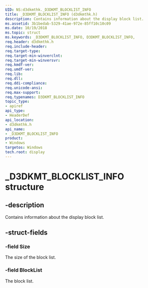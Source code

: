 ```yaml
---
UID: NS:d3dkmthk._D3DKMT_BLOCKLIST_INFO
title: _D3DKMT_BLOCKLIST_INFO (d3dkmthk.h)
description: Contains information about the display block list.
ms.assetid: 3b1bedab-5329-41ae-972e-85ff10c10c09
ms.date: 10/19/2018
ms.topic: struct
ms.keywords: _D3DKMT_BLOCKLIST_INFO, D3DKMT_BLOCKLIST_INFO,
req.header: d3dkmthk.h
req.include-header:
req.target-type:
req.target-min-winverclnt:
req.target-min-winversvr:
req.kmdf-ver:
req.umdf-ver:
req.lib:
req.dll:
req.ddi-compliance:
req.unicode-ansi:
req.max-support:
req.typenames: D3DKMT_BLOCKLIST_INFO
topic_type:
- apiref
api_type:
- HeaderDef
api_location:
- d3dkmthk.h
api_name:
- _D3DKMT_BLOCKLIST_INFO
product: 
- Windows
targetos: Windows
tech.root: display
---
```


# _D3DKMT_BLOCKLIST_INFO structure

## -description

Contains information about the display block list.

## -struct-fields

### -field Size

The size of the block list.

### -field BlockList

The block list.

